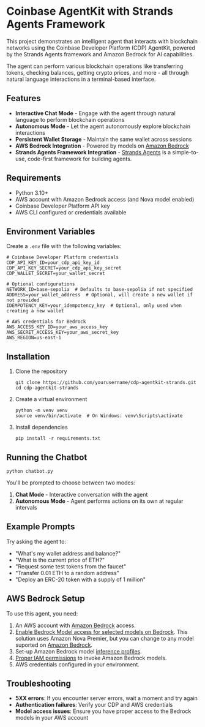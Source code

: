 # Coinbase AgentKit with Strands Agents Framework

This project demonstrates an intelligent agent that interacts with blockchain networks using the Coinbase Developer Platform (CDP) AgentKit, powered by the Strands Agents framework and Amazon Bedrock for AI capabilities.

The agent can perform various blockchain operations like transferring tokens, checking balances, getting crypto prices, and more - all through natural language interactions in a terminal-based interface.

## Features

- **Interactive Chat Mode** - Engage with the agent through natural language to perform blockchain operations
- **Autonomous Mode** - Let the agent autonomously explore blockchain interactions
- **Persistent Wallet Storage** - Maintain the same wallet across sessions
- **AWS Bedrock Integration** - Powered by models on [Amazon Bedrock](https://aws.amazon.com/bedrock/)
- **Strands Agents Framework Integration** - [Strands Agents](https://strandsagents.com/0.1.x/) is a simple-to-use, code-first framework for building agents.

## Requirements

- Python 3.10+
- AWS account with Amazon Bedrock access (and Nova model enabled)
- Coinbase Developer Platform API key
- AWS CLI configured or credentials available

## Environment Variables

Create a `.env` file with the following variables:

```
# Coinbase Developer Platform credentials
CDP_API_KEY_ID=your_cdp_api_key_id
CDP_API_KEY_SECRET=your_cdp_api_key_secret
CDP_WALLET_SECRET=your_wallet_secret

# Optional configurations
NETWORK_ID=base-sepolia  # Defaults to base-sepolia if not specified
ADDRESS=your_wallet_address  # Optional, will create a new wallet if not provided
IDEMPOTENCY_KEY=your_idempotency_key  # Optional, only used when creating a new wallet

# AWS credentials for Bedrock
AWS_ACCESS_KEY_ID=your_aws_access_key
AWS_SECRET_ACCESS_KEY=your_aws_secret_key
AWS_REGION=us-east-1
```

## Installation

1. Clone the repository
   ```
   git clone https://github.com/yourusername/cdp-agentkit-strands.git
   cd cdp-agentkit-strands
   ```

2. Create a virtual environment
   ```
   python -m venv venv
   source venv/bin/activate  # On Windows: venv\Scripts\activate
   ```

3. Install dependencies
   ```
   pip install -r requirements.txt
   ```

## Running the Chatbot

```
python chatbot.py
```

You'll be prompted to choose between two modes:

1. **Chat Mode** - Interactive conversation with the agent
2. **Autonomous Mode** - Agent performs actions on its own at regular intervals

## Example Prompts

Try asking the agent to:

- "What's my wallet address and balance?"
- "What is the current price of ETH?"
- "Request some test tokens from the faucet"
- "Transfer 0.01 ETH to a random address"
- "Deploy an ERC-20 token with a supply of 1 million"

## AWS Bedrock Setup

To use this agent, you need:

1. An AWS account with [Amazon Bedrock](https://docs.aws.amazon.com/bedrock/latest/userguide/model-access.html) access.
2. [Enable Bedrock Model access for selected models on Bedrock](https://docs.aws.amazon.com/bedrock/latest/userguide/model-access-modify.html). This solution uses Amazon Nova Premier, but you can change to any model suported on [Amazon Bedrock](https://docs.aws.amazon.com/bedrock/latest/userguide/models-supported.html).
3. Set-up Amazon Bedrock model [inference profiles](https://docs.aws.amazon.com/bedrock/latest/userguide/inference-profiles.html).
4. [Proper IAM permissions](https://docs.aws.amazon.com/bedrock/latest/userguide/security-iam.html) to invoke Amazon Bedrock models.
5. AWS credentials configured in your environment.


## Troubleshooting

- **5XX errors**: If you encounter server errors, wait a moment and try again
- **Authentication failures**: Verify your CDP and AWS credentials
- **Model access issues**: Ensure you have proper access to the Bedrock models in your AWS account
